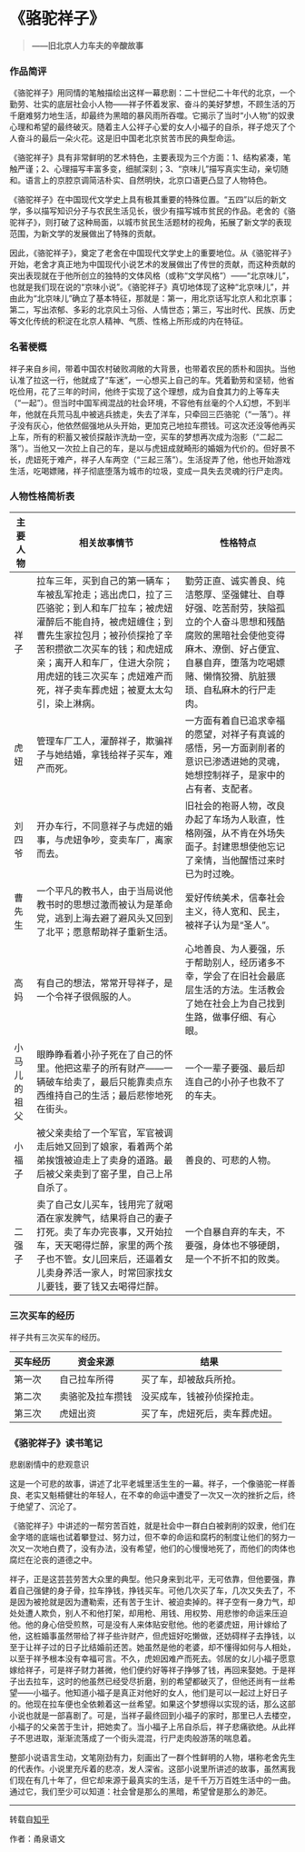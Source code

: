 # **《骆驼祥子》**

> **——旧北京人力车夫的辛酸故事**

### **作品简评**

《骆驼祥子》用同情的笔触描绘出这样一幕悲剧：二十世纪二十年代的北京，一个勤劳、壮实的底层社会小人物——祥子怀着发家、奋斗的美好梦想，不顾生活的万千磨难努力地生活，却最终为黑暗的暴风雨所吞噬。它揭示了当时“小人物”的奴隶心理和希望的最终破灭。随着主人公祥子心爱的女人小福子的自杀，祥子熄灭了个人奋斗的最后一朵火花。这是旧中国老北京贫苦市民的典型命运。

《骆驼祥子》具有非常鲜明的艺术特色，主要表现为三个方面：1、结构紧凑，笔触严谨；2、心理描写丰富多变，细腻深刻；3、“京味儿”描写真实生动，亲切随和。语言上的京腔京调简洁朴实、自然明快，北京口语更凸显了人物特色。

《骆驼祥子》在中国现代文学史上具有极其重要的特殊位置。“五四”以后的新文学，多以描写知识分子与农民生活见长，很少有描写城市贫民的作品。老舍的《骆驼祥子》，则打破了这种局面，以城市贫民生活题材的视角，拓展了新文学的表现范围，为新文学的发展做出了特殊的贡献。

因此，《骆驼祥子》，奠定了老舍在中国现代文学史上的重要地位。从《骆驼祥子》开始，老舍才真正地为中国现代小说艺术的发展做出了传世的贡献，而这种贡献的突出表现就在于他所创立的独特的文体风格（或称“文学风格”）——“北京味儿”，也就是我们现在说的“京味小说”。《骆驼祥子》真切地体现了这种“北京味儿”，并由此为“北京味儿”确立了基本特征，那就是：第一，用北京话写北京人和北京事；第二，写出浓郁、多彩的北京风土习俗、人情世态；第三，写出时代、民族、历史等文化传统的积淀在北京人精神、气质、性格上所形成的内在特征。

### **名著梗概**

祥子来自乡间，带着中国农村破败凋敞的大背景，也带着农民的质朴和固执。当他认准了拉这一行，他就成了“车迷”，一心想买上自己的车。凭着勤劳和坚韧，他省吃俭用，花了三年的时间，他终于实现了这个理想，成为自食其力的上等车夫（“一起”）。但当时中国军阀混战的社会环境，不容他有丝毫的个人幻想，不到半年，他就在兵荒马乱中被逃兵掳走，失去了洋车，只牵回三匹骆驼（“一落”）。祥子没有灰心，他依然倔强地从头开始，更加克己地拉车攒钱。可这次还没等他再买上车，所有的积蓄又被侦探敲诈洗劫一空，买车的梦想再次成为泡影（“二起二落”）。当他又一次拉上自己的车，是以与虎妞成就畸形的婚姻为代价的。但好景不长，虎妞死于难产，祥子人车两空（“三起三落”）。生活捉弄了他，他也开始游戏生活，吃喝嫖赌，祥子彻底堕落为城市的垃圾，变成一具失去灵魂的行尸走肉。

### **人物性格简析表**

| 主要人物     | 相关故事情节                                                 | 性格特点                                                     |
| ------------ | ------------------------------------------------------------ | ------------------------------------------------------------ |
| 祥子         | 拉车三年，买到自己的第一辆车；车被乱军抢走；逃出虎口，拉了三匹骆驼；到人和车厂拉车；被虎妞灌醉后不能自持，被虎妞缠住；到曹先生家拉包月；被孙侦探抢了辛苦积攒欲二次买车的钱；和虎妞成亲；离开人和车厂，住进大杂院；用虎妞的钱三次买车；虎妞难产而死，祥子卖车葬虎妞；被夏太太勾引，染上淋病。 | 勤劳正直、诚实善良、纯洁憨厚、坚强健壮、自尊好强、吃苦耐劳，狭隘孤立的个人奋斗思想和残酷腐败的黑暗社会使他变得麻木、潦倒、好占便宜、自暴自弃，堕落为吃喝嫖赌、懒惰狡猾、肮脏猥琐、自私麻木的行尸走肉。 |
| 虎妞         | 管理车厂工人，灌醉祥子，欺骗祥子与她结婚，拿钱给祥子买车，难产而死。 | 一方面有着自已追求幸福的愿望，对祥子有真诚的感悟，另一方面剥削者的意识已渗透进她的灵魂，她想控制祥子，是家中的占有者、支配者。 |
| 刘四爷       | 开办车行，不同意祥子与虎妞的婚事，与虎妞争吵，变卖车厂，离家而去。 | 旧社会的袍哥人物，改良办起了车场为人耿直，性格刚强，从不肯在外场失面子。封建思想使他忘记了亲情，当他醒悟过来时已为时过晚。 |
| 曹先生       | 一个平凡的教书人，由于当局说他教书时的思想过激而被认为是革命党，逃到上海去避了避风头又回到了北平；愿意帮助祥子重新生活。 | 爱好传统美术，信奉社会主义，待人宽和、民主，被祥子认为是“圣人”。 |
| 高妈         | 有自己的想法，常常开导祥子，是一个令祥子很佩服的人。         | 心地善良、为人要强，乐于帮助别人，经历诸多不幸，学会了在旧社会最底层生活的方法。生活教会了她在社会上为自己找到生路，做事仔细、有心眼。 |
| 小马儿的祖父 | 眼睁睁看着小孙子死在了自己的怀里。他把这辈子的所有财产——一辆破车给卖了，最后只能靠卖点东西维持自己的生活；最后悲惨地死在街头。 | 一个一辈子要强、最后却连自己的小孙子也救不了的车夫。         |
| 小福子       | 被父亲卖给了一个军官，军官被调走后她又回到了娘家，看着两个弟弟挨饿被迫走上了卖身的道路。最后被父亲卖到了窑子里，自己上吊自杀了。 | 善良的、可悲的人物。                                         |
| 二强子       | 卖了自己女儿买车，钱用完了就喝酒在家发脾气，结果将自己的妻子打死。卖了车办完丧事，又开始拉车，天天喝得烂醉，家里的两个孩子也不管。女儿回来后，还逼着女儿卖身养活一家人，时常回家找女儿要钱，要了钱又去喝得烂醉。 | 一个自暴自弃的车夫，不要强，身体也不够硬朗，是一个不折不扣的败类。 |



### **三次买车的经历**

祥子共有三次买车的经历。

| 买车经历 | 资金来源         | 结果                           |
| -------- | ---------------- | ------------------------------ |
| 第一次   | 自己拉车所得     | 买了车，却被敌兵所抢。         |
| 第二次   | 卖骆驼及拉车攒钱 | 没买成车，钱被孙侦探抢走。     |
| 第三次   | 虎妞出资         | 买了车，虎妞死后，卖车葬虎妞。 |



### **《骆驼祥子》读书笔记**

悲剧剧情中的悲观意识

这是一个可悲的故事，讲述了北平老城里活生生的一幕。祥子，一个像骆驼一样善良、老实又魁梧健壮的年轻人，在不幸的命运中遭受了一次又一次的挫折之后，终于绝望了、沉沦了。

《骆驼祥子》中讲述的一帮穷苦百姓，就是社会中一群白白被剥削的奴隶，他们在金字塔的底端也试着攀登过、努力过，但不幸的命运和腐朽的制度让他们的努力一次又一次地白费了，没有办法，没有希望，他们的心慢慢地死了，而他们的肉体也腐烂在沦丧的道德之中。

祥子，正是这芸芸劳苦大众里的典型。他只身来到北平，无可依靠，但他要强，靠着自己强健的身子骨，拉车挣钱，挣钱买车。可他几次买了车，几次又失去了，不是因为被抢就是因为遭勒索，还有苦于生计、被迫卖掉的。祥子空有一身力气，却处处遭人欺负，别人不和他打架，却用枪、用钱、用权势、用悲惨的命运来压迫他。他的身心倍受煎熬，可是没有人来体贴安慰他。他的老婆虎妞，用计嫁给了他，这桩婚事虽然带给了祥子些许财产，但虎妞好吃懒做，还妨碍样子去挣钱，以至于让祥子过的日子比结婚前还苦。她虽然是他的老婆，却不懂得如何与人相处，以至于祥予根本没有幸福可言。不久，虎妲因难产而死去。邻居的女儿小福子愿意嫁给祥子，可是祥子财力甚微，他们便约好等祥子挣够了钱，再回来娶她。于是祥子出去拉车，这时的他虽然已经受尽折磨，别的希望都破灭了，但他还尚有一丝希望——小福子。他知道小福子是真正对他好的女人，他们是可以一起过上好日子的。他现在拉车便也全依赖着这一丝希望。如果这个梦想得以实现的话，那么这部小说也就是一部喜剧了。可是，当祥子最终回到小福子的家时，那里已人去楼空，小福子的父亲苦于生计，把她卖了。当小福子上吊自杀后，祥子悲痛欲绝。从此祥子不思进取，渐渐流落成了一个街头混混，行尸走肉般游荡的喘息着。

整部小说语言生动，文笔刚劲有力，刻画出了一群个性鲜明的人物，堪称老舍先生的代表作。小说里充斥着的悲凉，发人深省。这部小说里所讲述的故事，虽然离我们现在有几十年了，但它却来源于最真实的生活，是千千万万百姓生活中的一曲。通过它，我们至少可以知道：社会曾是那么的黑暗，希望曾是那么的渺茫。

---

转载自[知乎](https://zhuanlan.zhihu.com/p/350972636)

作者：甬泉语文
